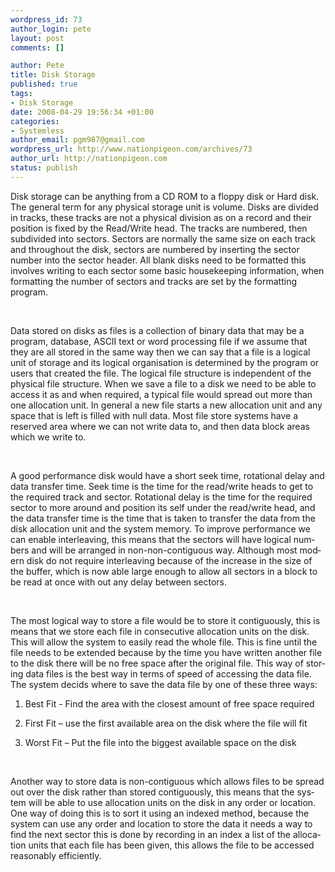 ```yaml
--- 
wordpress_id: 73
author_login: pete
layout: post
comments: []

author: Pete
title: Disk Storage
published: true
tags: 
- Disk Storage
date: 2008-04-29 19:56:34 +01:00
categories: 
- Systemless
author_email: pgm987@gmail.com
wordpress_url: http://www.nationpigeon.com/archives/73
author_url: http://nationpigeon.com
status: publish
---
```

<meta name="GENERATOR" content="OpenOffice.org 2.3  (Linux)" />
<style type="text/css"> 	<!-- 		@page { margin: 2cm } 		P { margin-bottom: 0.21cm } 	--> 	</style>
<p class="western">Disk storage can be anything from a CD ROM to a floppy disk or Hard disk.  The general term for any physical storage unit is volume.  Disks are divided in tracks, these tracks are not a physical division as on a record and their position is fixed by the Read/Write head.  The tracks are numbered, then subdivided into sectors.  Sectors are normally the same size on each track and throughout the disk, sectors are numbered by inserting the sector number into the sector header.  All blank disks need to be formatted this involves writing to each sector some basic housekeeping information, when formatting the number of sectors and tracks are set by the formatting program.</p>
<p class="western">&nbsp;</p>
<p class="western">Data stored on disks as files is a collection of binary data that may be a program, database, ASCII text or word processing file if we assume that they are all stored in the same way then we can say that a file is a logical unit of storage and its logical organisation is determined by the program or users that created the file.  The logical file structure is independent of the physical file structure.  When we save a file to a disk we need to be able to access it as and when required, a typical file would spread out more than one allocation unit.  In general a new file starts a new allocation unit and any space that is left is filled with null data.  Most file store systems have a reserved area where we can not write data to, and then data block areas which we write to.</p>
<p class="western">&nbsp;</p>
<p class="western" lang="en-US">A good performance disk would have a short seek time, rotational delay and data transfer time.  Seek time is the time for the read/write heads to get to the required track and sector.  Rotational delay is the time for the required sector to more around and position its self under the read/write head, and the data transfer time is the time that is taken to transfer the data from the disk allocation unit and the system memory.  To improve performance we can enable interleaving, this means that the sectors will have logical numbers and will be arranged in non-non-contiguous way.  Although most modern disk do not require interleaving because of the increase in the size of the buffer, which is now able large enough to allow all sectors in a block to be read at once with out any delay between sectors.</p>
<p class="western" lang="en-US">&nbsp;</p>
<p class="western" lang="en-US">The most logical way to store a file would be to store it contiguously, this is means that we store each file in consecutive allocation units on the disk.  This will allow the system to easily read the whole file.  This is fine until the file needs to be extended because by the time you have written another file to the disk there will be no free space after the original file.  This way of storing data files is the best way in terms of speed of accessing the data file.  The system decids where to save the data file by one of these three ways:</p>

<ol>
	<li>
<p class="western" lang="en-US">Best Fit - Find the area with 	the closest amount of free space required</p>
</li>
	<li>
<p class="western" lang="en-US"> First Fit &ndash; use the first 	available area on the disk where the file will fit</p>
</li>
	<li>
<p class="western" lang="en-US">Worst Fit &ndash; Put the file into 	the biggest available space on the disk</p>
</li>
</ol>
<p class="western" lang="en-US">&nbsp;</p>
<p class="western" lang="en-US">Another way to store data is non-contiguous which allows files to be spread out over the disk rather than stored contiguously, this means that the system will be able to use allocation units on the disk in any order or location.  One way of  doing this is to sort it using an indexed method, because the system can use any order and location to store the data it needs a way to find the next sector this is done by recording in an index a list of the allocation units that each file has been given, this allows the file to be accessed reasonably efficiently.</p>
